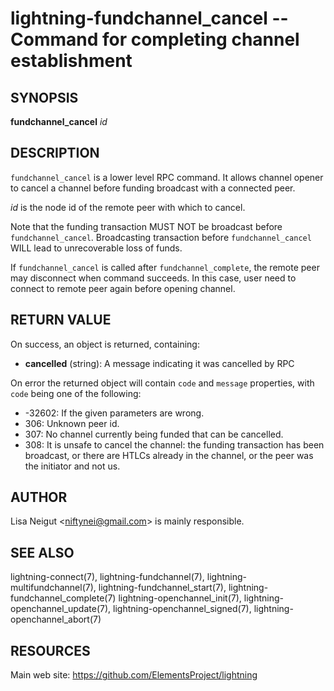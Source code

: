 lightning-fundchannel\_cancel -- Command for completing channel establishment
=============================================================================

SYNOPSIS
--------

**fundchannel\_cancel** *id*

DESCRIPTION
-----------

`fundchannel_cancel` is a lower level RPC command. It allows channel opener
to cancel a channel before funding broadcast with a connected peer.

*id* is the node id of the remote peer with which to cancel.

Note that the funding transaction MUST NOT be broadcast before
`fundchannel_cancel`. Broadcasting transaction before `fundchannel_cancel`
WILL lead to unrecoverable loss of funds.

If `fundchannel_cancel` is called after `fundchannel_complete`, the remote
peer may disconnect when command succeeds. In this case, user need to connect
to remote peer again before opening channel.

RETURN VALUE
------------

[comment]: # (GENERATE-FROM-SCHEMA-START)
On success, an object is returned, containing:

- **cancelled** (string): A message indicating it was cancelled by RPC

[comment]: # (GENERATE-FROM-SCHEMA-END)

On error the returned object will contain `code` and `message` properties,
with `code` being one of the following:

- -32602: If the given parameters are wrong.
- 306: Unknown peer id.
- 307: No channel currently being funded that can be cancelled.
- 308: It is unsafe to cancel the channel: the funding transaction
  has been broadcast, or there are HTLCs already in the channel, or
  the peer was the initiator and not us.

AUTHOR
------

Lisa Neigut <<niftynei@gmail.com>> is mainly responsible.

SEE ALSO
--------

lightning-connect(7), lightning-fundchannel(7), lightning-multifundchannel(7),
lightning-fundchannel\_start(7), lightning-fundchannel\_complete(7)
lightning-openchannel\_init(7), lightning-openchannel\_update(7),
lightning-openchannel\_signed(7), lightning-openchannel\_abort(7)

RESOURCES
---------

Main web site: <https://github.com/ElementsProject/lightning>

[comment]: # ( SHA256STAMP:d8a18db4d75c051ec89cd2a52add52aea04e78608c625270238c992b977ec173)
